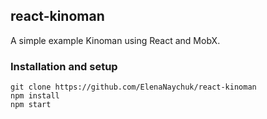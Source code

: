 ## react-kinoman

A simple example Kinoman using React and MobX. 

### Installation and setup

```
git clone https://github.com/ElenaNaychuk/react-kinoman
npm install
npm start
```

